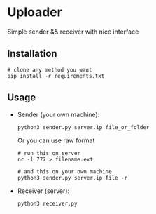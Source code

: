 # Uploader
Simple sender && receiver with nice interface

## Installation
```shell
# clone any method you want
pip install -r requirements.txt
 ```

## Usage
- Sender (your own machine):
  ```shell
  python3 sender.py server.ip file_or_folder
  ```
  Or you can use raw format
  ```shell
  # run this on server
  nc -l 777 > filename.ext
  ```
  ```shell
  # and this on your own machine
  python3 sender.py server.ip file -r
  ```
- Receiver (server):
  ```shell
  python3 receiver.py
  ```